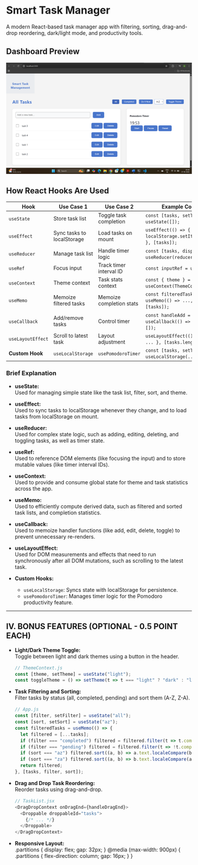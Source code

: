 # Smart Task Manager

A modern React-based task manager app with filtering, sorting, drag-and-drop reordering, dark/light mode, and productivity tools.

## Dashboard Preview

![Dashboard UI](public/dashboard.png)

## How React Hooks Are Used

| Hook             | Use Case 1                        | Use Case 2                        | Example Code                                      |
|------------------|-----------------------------------|------------------------------------|---------------------------------------------------|
| `useState`       | Store task list                   | Toggle task completion             | `const [tasks, setTasks] = useState([]);`         |
| `useEffect`      | Sync tasks to localStorage        | Load tasks on mount                | `useEffect(() => { localStorage.setItem(...); }, [tasks]);` |
| `useReducer`     | Manage task list                  | Handle timer logic                 | `const [tasks, dispatch] = useReducer(reducer, []);` |
| `useRef`         | Focus input                       | Track timer interval ID            | `const inputRef = useRef();`                      |
| `useContext`     | Theme context                     | Task stats context                 | `const { theme } = useContext(ThemeContext);`      |
| `useMemo`        | Memoize filtered tasks            | Memoize completion stats           | `const filteredTasks = useMemo(() => ..., [tasks]);` |
| `useCallback`    | Add/remove tasks                  | Control timer                      | `const handleAdd = useCallback(() => {...}, []);`  |
| `useLayoutEffect`| Scroll to latest task             | Layout adjustment                  | `useLayoutEffect(() => { ... }, [tasks.length]);`  |
| **Custom Hook**  | `useLocalStorage`                 | `usePomodoroTimer`                 | `const [tasks, setTasks] = useLocalStorage(...);`  |

### Brief Explanation

- **useState:**  
  Used for managing simple state like the task list, filter, sort, and theme.

- **useEffect:**  
  Used to sync tasks to localStorage whenever they change, and to load tasks from localStorage on mount.

- **useReducer:**  
  Used for complex state logic, such as adding, editing, deleting, and toggling tasks, as well as timer state.

- **useRef:**  
  Used to reference DOM elements (like focusing the input) and to store mutable values (like timer interval IDs).

- **useContext:**  
  Used to provide and consume global state for theme and task statistics across the app.

- **useMemo:**  
  Used to efficiently compute derived data, such as filtered and sorted task lists, and completion statistics.

- **useCallback:**  
  Used to memoize handler functions (like add, edit, delete, toggle) to prevent unnecessary re-renders.

- **useLayoutEffect:**  
  Used for DOM measurements and effects that need to run synchronously after all DOM mutations, such as scrolling to the latest task.

- **Custom Hooks:**  
  - `useLocalStorage`: Syncs state with localStorage for persistence.
  - `usePomodoroTimer`: Manages timer logic for the Pomodoro productivity feature.

---

## IV. BONUS FEATURES (OPTIONAL - 0.5 POINT EACH)

- **Light/Dark Theme Toggle:**  
  Toggle between light and dark themes using a button in the header.  
  ```js
  // ThemeContext.js
  const [theme, setTheme] = useState("light");
  const toggleTheme = () => setTheme(t => t === "light" ? "dark" : "light");
  ```

- **Task Filtering and Sorting:**  
  Filter tasks by status (all, completed, pending) and sort them (A-Z, Z-A).  
  ```js
  // App.js
  const [filter, setFilter] = useState("all");
  const [sort, setSort] = useState("az");
  const filteredTasks = useMemo(() => {
    let filtered = [...tasks];
    if (filter === "completed") filtered = filtered.filter(t => t.completed);
    if (filter === "pending") filtered = filtered.filter(t => !t.completed);
    if (sort === "az") filtered.sort((a, b) => a.text.localeCompare(b.text));
    if (sort === "za") filtered.sort((a, b) => b.text.localeCompare(a.text));
    return filtered;
  }, [tasks, filter, sort]);
  ```

- **Drag and Drop Task Reordering:**  
  Reorder tasks using drag-and-drop.  
  ```js
  // TaskList.jsx
  <DragDropContext onDragEnd={handleDragEnd}>
    <Droppable droppableId="tasks">
      {/* ... */}
    </Droppable>
  </DragDropContext>
  ```
- **Responsive Layout:**  
.partitions { display: flex; gap: 32px; }
@media (max-width: 900px) {
  .partitions { flex-direction: column; gap: 16px; }
}


